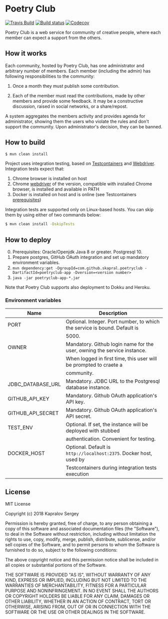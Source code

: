 # Poetry Club

[![Travis Build](https://travis-ci.org/skapral/poetryclub.svg?branch=master)](https://travis-ci.org/skapral/poetryclub)
[![Build status](https://ci.appveyor.com/api/projects/status/ny3rmbdxubkbqmm2/branch/master?svg=true)](https://ci.appveyor.com/project/skapral/poetryclub/branch/master)
[![Codecov](https://codecov.io/gh/skapral/poetryclub/branch/master/graph/badge.svg)](https://codecov.io/gh/skapral/poetryclub)

Poetry Club is a web service for community of creative people, where each member can expect a support from the others.

## How it works

Each community, hosted by Poetry Club, has one administrator and arbitrary number of members. Each member (including 
the admin) has following responsibilities to the community:

1. Once a month they must publish some contribution.

2. Each of the member must read the contributions, made by other members and provide some feedback. It may be a 
constructive discussion, raised in social networks, or a share/repost.

A system aggregates the members activity and provides agenda for administrator, showing them the users who violate
the rules and don't support the community. Upon administrator's decision, they can be banned.

## How to build

```bash
$ mvn clean install
```

Project uses integration testing, based on [Testcontainers](https://www.testcontainers.org) and 
[Webdriver](http://chromedriver.chromium.org/). Integration tests expect that:

1. Chrome browser is installed on host
2. Chrome [webdriver](http://chromedriver.chromium.org/) of the version, compatible with installed Chrome browser, is 
installed and available in PATH
3. Docker is installed on host and is online (see Testcontainers 
[prerequisites](https://www.testcontainers.org/usage.html#prerequisites))

Integration tests are supported only on Linux-based hosts. You can skip them by using either of two commands below:

```bash
$ mvn clean install -DskipTests
```

## How to deploy

0. Prerequisites: Oracle/Openjdk Java 8 or greater. Postgresql 10.
1. Prepare postgres, GitHub OAuth integration and set up mandatory environment variables.
2. `mvn dependency:get -DgroupId=com.github.skapral.poetryclub -DartifactId=poetryclub-app -Dversion=<version number>`
3. `java -jar poetryclub-app-*.jar` 

Note that Poetry Club supports also deployment to Dokku and Heroku.

### Environment variables

| Name               | Description                                                              |
|--------------------|--------------------------------------------------------------------------|
| PORT               | Optional. Integer. Port number, to which the service is bound. Default is|
|                    | 5000.                                                                    |
| OWNER              | Mandatory. Github login name for the user, owning the service instance.  |
|                    | When logged in first time, this user will be prompted to craete a        | 
|                    | community.                                                               |
| JDBC_DATABASE_URL  | Mandatory. JDBC URL to the Postgresql database instance.                 |
| GITHUB_API_KEY     | Mandatory. Github OAuth application's API key.                           |
| GITHUB_API_SECRET  | Mandatory. Github OAuth application's API secret.                        |
| TEST_ENV           | Optional. If set, the instance will be deployed with stubbed             |
|                    | authentication. Convenient for testing.                                  |
| DOCKER_HOST        | Optional. Default is `http://localhost:2375`. Docker host, used by       | 
|                    | Testcontainers during integration tests execution                        |

## License

 MIT License
 
 Copyright (c) 2018 Kapralov Sergey
 
 Permission is hereby granted, free of charge, to any person obtaining a copy
 of this software and associated documentation files (the "Software"), to deal
 in the Software without restriction, including without limitation the rights
 to use, copy, modify, merge, publish, distribute, sublicense, and/or sell
 copies of the Software, and to permit persons to whom the Software is
 furnished to do so, subject to the following conditions:
 
 The above copyright notice and this permission notice shall be included in all
 copies or substantial portions of the Software.
 
 THE SOFTWARE IS PROVIDED "AS IS", WITHOUT WARRANTY OF ANY KIND, EXPRESS OR
 IMPLIED, INCLUDING BUT NOT LIMITED TO THE WARRANTIES OF MERCHANTABILITY,
 FITNESS FOR A PARTICULAR PURPOSE AND NONINFRINGEMENT. IN NO EVENT SHALL THE
 AUTHORS OR COPYRIGHT HOLDERS BE LIABLE FOR ANY CLAIM, DAMAGES OR OTHER
 LIABILITY, WHETHER IN AN ACTION OF CONTRACT, TORT OR OTHERWISE, ARISING FROM,
 OUT OF OR IN CONNECTION WITH THE SOFTWARE OR THE USE OR OTHER DEALINGS IN THE
 SOFTWARE.
